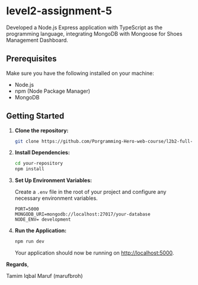 # level2-assignment-5

Developed a Node.js Express application with TypeScript as the programming language, integrating MongoDB with Mongoose for Shoes Management Dashboard.

## Prerequisites

Make sure you have the following installed on your machine:

- Node.js
- npm (Node Package Manager)
- MongoDB

## Getting Started

1. **Clone the repository:**

    ```bash
    git clone https://github.com/Porgramming-Hero-web-course/l2b2-full-stack-a5-server-side-marufbroh.git
    ```

2. **Install Dependencies:**

    ```bash
    cd your-repository
    npm install
    ```

3. **Set Up Environment Variables:**

    Create a `.env` file in the root of your project and configure any necessary environment variables.

    ```env
    PORT=5000
    MONGODB_URI=mongodb://localhost:27017/your-database
    NODE_ENV= development
    ```

4. **Run the Application:**

    ```bash
    npm run dev
    ```

    Your application should now be running on [http://localhost:5000](http://localhost:5000).



**Regards**,

Tamim Iqbal Maruf (marufbroh)